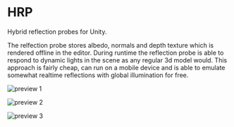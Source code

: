 # HRP
Hybrid reflection probes for Unity.

The relfection probe stores albedo, normals and depth texture which is rendered offline in the editor.
During runtime the reflection probe is able to respond to dynamic lights in the scene
as any regular 3d model would. This approach is fairly cheap, can run on a mobile device
and is able to emulate somewhat realtime reflections with global illumination for free.

![preview 1](https://media.giphy.com/media/dz1wj7RUUWjSXihoFF/giphy.gif)

![preview 2](https://media.giphy.com/media/UVZ1bmvJMwjNrapMsG/giphy.gif)

![preview 3](https://media.giphy.com/media/jq5SMFFzvUWIaqtzeE/giphy.gif)
